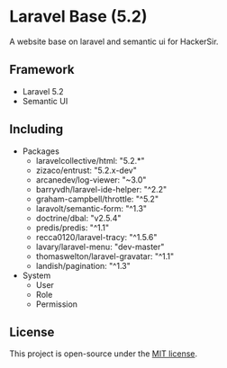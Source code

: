 # Laravel Base (5.2)
A website base on laravel and semantic ui for HackerSir.

## Framework
- Laravel 5.2
- Semantic UI

## Including
- Packages
  - laravelcollective/html: "5.2.*"
  - zizaco/entrust: "5.2.x-dev"
  - arcanedev/log-viewer: "~3.0"
  - barryvdh/laravel-ide-helper: "^2.2"
  - graham-campbell/throttle: "^5.2"
  - laravolt/semantic-form: "^1.3"
  - doctrine/dbal: "v2.5.4"
  - predis/predis: "^1.1"
  - recca0120/laravel-tracy: "^1.5.6"
  - lavary/laravel-menu: "dev-master"
  - thomaswelton/laravel-gravatar: "^1.1"
  - landish/pagination: "^1.3"
- System
  - User
  - Role
  - Permission

## License
This project is open-source under the [MIT license](http://opensource.org/licenses/MIT).
